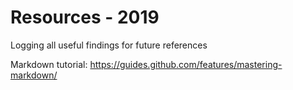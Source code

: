 # Resources - 2019
Logging all useful findings for future references

Markdown tutorial: https://guides.github.com/features/mastering-markdown/
